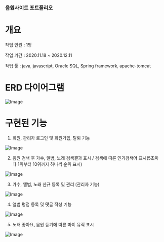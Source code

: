 ### 음원사이트 포트폴리오

# 개요

작업 인원 : 1명

작업 기간 : 2020.11.18 ~ 2020.12.11

작업 툴 : java, javascript, Oracle SQL, Spring framework, apache-tomcat

# ERD 다이어그램
![Image](https://github.com/user-attachments/assets/7908722d-c88b-4d05-a44c-0760e5801dae)

# 구현된 기능

1. 회원, 관리자 로그인 및 회원가입, 탈퇴 기능

![Image](https://github.com/user-attachments/assets/ac4e985f-4b39-40e7-a042-64ed8f610739)

2. 음원 검색 후 가수, 앨범, 노래 검색결과 표시 / 검색에 따른 인기검색어 표시(5초마다 1위부터 10위까지 하나씩 순위 표시)

![Image](https://github.com/user-attachments/assets/c545e1f1-535a-4dcc-bf4f-366906a36c3d)

3. 가수, 앨범, 노래 신규 등록 및 관리 (관리자 기능)

![Image](https://github.com/user-attachments/assets/48525a4a-98ee-4dd4-a048-17d0ff25565a)

4. 앨범 평점 등록 및 댓글 작성 기능

![Image](https://github.com/user-attachments/assets/6ad5596c-5b2f-4ba9-817a-cf6ca1564eaa)

5. 노래 좋아요, 음원 듣기에 따른 마이 뮤직 표시

![Image](https://github.com/user-attachments/assets/0be068a1-8ad4-4c83-ab4b-023aad31d4fb)

